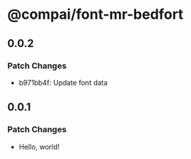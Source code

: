 # @compai/font-mr-bedfort

## 0.0.2

### Patch Changes

- b971bb4f: Update font data

## 0.0.1

### Patch Changes

- Hello, world!
